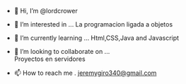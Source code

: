 - 👋 Hi, I’m @lordcrower 
- 👀 I’m interested in ...  La programacion ligada a objetos    
- 🌱 I’m currently learning ...
Html,CSS,Java and Javascript  
- 💞️ I’m looking to collaborate on ...     
Proyectos en servidores         


- 📫 How to reach me . jeremygiro340@gmail.com


<!---
lordcrower/lordcrower is a ✨ special ✨ repository because its `README.md` (this file) appears on your GitHub profile.
You can click the Preview link to take a look at your changes.
--->
